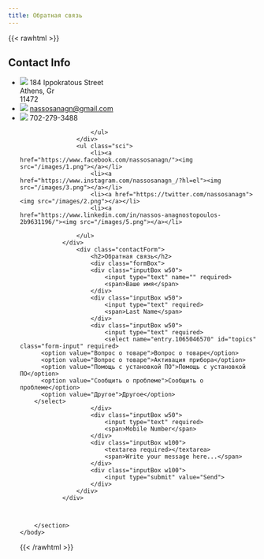 ```yaml
---
title: Обратная связь
---
```


{{< rawhtml >}}<!doctype html>
<html>
    <head>
    <meta charset="utf-8">
    <meta name="viewport" content="width=device-width, initial-scale=1.0">
    <title> Contact Us - Responsive Page Design</title>
    <link rel="shortcut icon" type="image/jpg" href="/images/news2.png"/>
    <style>
        @import url('https://fonts.googleapis.com/css2?family=Poppins:wght@200&display=swap');
        @import url('https://fonts.googleapis.com/css2?family=Poppins:wght@300&display=swap');
        @import url('https://fonts.googleapis.com/css2?family=Poppins:wght@400&display=swap');
        @import url('https://fonts.googleapis.com/css2?family=Poppins:wght@500&display=swap');
        @import url('https://fonts.googleapis.com/css2?family=Poppins:wght@600&display=swap');
        @import url('https://fonts.googleapis.com/css2?family=Poppins:wght@700&display=swap');
        @import url('https://fonts.googleapis.com/css2?family=Poppins:wght@800&display=swap');
        @import url('https://fonts.googleapis.com/css2?family=Poppins:wght@900&display=swap');
    </style>
    <link rel="stylesheet" href="/style.css">
    </head>
    <body>
        <section>
            <div class="container">
                <div class="contactInfo"> 
                    <div>
                        <h2>Contact Info</h2>
                        <ul class="info">
                            <li>
                                <span><img src="/images/location.png"></span>
                                <span>184 Ippokratous Street<br>
                                    Athens, Gr<br>
                                    11472</span>
                                </span>
                            </li>
                            <li>
                                <span><img src="/images/mail.png"></span>
                                <!-- <span>nassosanagn@gmail.com</span> -->
                                <span><a href = "mailto: nassosanagn@gmail.com">nassosanagn@gmail.com</a></span>
                            </li>
                            <li>
                                <span><img src="/images/call.png"></span>
                                <span>702-279-3488</span>
                            </li>

                        </ul>
                    </div>
                    <ul class="sci">
                        <li><a href="https://www.facebook.com/nassosanagn/"><img src="/images/1.png"></a></li>
                        <li><a href="https://www.instagram.com/nassosanagn_/?hl=el"><img src="/images/3.png"></a></li>
                        <li><a href="https://twitter.com/nassosanagn"><img src="/images/2.png"></a></li>
                        <li><a href="https://www.linkedin.com/in/nassos-anagnostopoulos-2b9631196/"><img src="/images/5.png"></a></li>
                        
                    </ul>
                </div>
                    <div class="contactForm">
                        <h2>Обратная связь</h2>
                        <div class="formBox">
                        <div class="inputBox w50">
                            <input type="text" name="" required>
                            <span>Ваше имя</span>
                        </div>
                        <div class="inputBox w50">
                            <input type="text" required>
                            <span>Last Name</span>
                        </div>
                        <div class="inputBox w50">
                            <input type="text" required>
                            <select name="entry.1065046570" id="topics" class="form-input" required>
          <option value="Вопрос о товаре">Вопрос о товаре</option>
          <option value="Вопрос о товаре">Активация прибора</option>
          <option value="Помощь с установкой ПО">Помощь с установкой ПО</option>
          <option value="Сообщить о проблеме">Сообщить о проблеме</option>
          <option value="Другое">Другое</option>
        </select>
                        </div>
                        <div class="inputBox w50">
                            <input type="text" required>
                            <span>Mobile Number</span>
                        </div>
                        <div class="inputBox w100">
                            <textarea required></textarea>
                            <span>Write your message here...</span>
                        </div>
                        <div class="inputBox w100">
                            <input type="submit" value="Send">
                        </div>
                    </div>
                </div>
                    
                    
             
        </section>
    </body>
</html>{{< /rawhtml >}}
